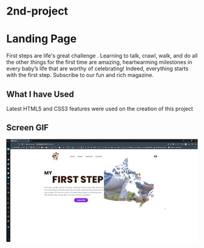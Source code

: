 # 2nd-project
<h1>Landing Page</h1>

First steps are life's great challenge . Learning to talk, crawl, walk, and do all the other things for the first time are amazing, heartwarming milestones in every baby’s life
that are worthy of celebrating! Indeed, everything starts with the first step. Subscribe to our fun and rich magazine.


<h2> What I have Used </h2>
Latest HTML5 and CSS3 features were used on the creation of this project

<h2>Screen GIF </h2>

![](src/screen.gif)


